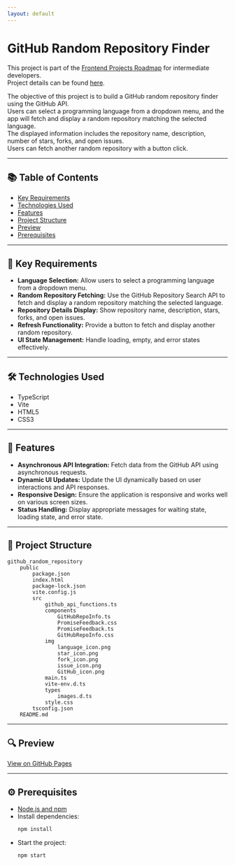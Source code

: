 ```yaml
---
layout: default
---
```

# GitHub Random Repository Finder

This project is part of the [Frontend Projects Roadmap](https://roadmap.sh/frontend/projects) for intermediate developers.  
Project details can be found [here](https://roadmap.sh/projects/github-random-repo).

The objective of this project is to build a GitHub random repository finder using the GitHub API.  
Users can select a programming language from a dropdown menu, and the app will fetch and display a random repository matching the selected language.  
The displayed information includes the repository name, description, number of stars, forks, and open issues.  
Users can fetch another random repository with a button click.

---

## 📚 Table of Contents

- [Key Requirements](#key-requirements)
- [Technologies Used](#technologies-used)
- [Features](#features)
- [Project Structure](#project-structure)
- [Preview](#preview)
- [Prerequisites](#prerequisites)

---

## 🔑 Key Requirements

- **Language Selection:** Allow users to select a programming language from a dropdown menu.
- **Random Repository Fetching:** Use the GitHub Repository Search API to fetch and display a random repository matching the selected language.
- **Repository Details Display:** Show repository name, description, stars, forks, and open issues.
- **Refresh Functionality:** Provide a button to fetch and display another random repository.
- **UI State Management:** Handle loading, empty, and error states effectively.

---

## 🛠️ Technologies Used

- TypeScript
- Vite
- HTML5
- CSS3

---

## 🚀 Features

- **Asynchronous API Integration:** Fetch data from the GitHub API using asynchronous requests.
- **Dynamic UI Updates:** Update the UI dynamically based on user interactions and API responses.
- **Responsive Design:** Ensure the application is responsive and works well on various screen sizes.
- **Status Handling:** Display appropriate messages for waiting state, loading state, and error state.

---

## 📁 Project Structure
<!-- START PROJECT STRUCTURE -->
```
github_random_repository
	public
		package.json
		index.html
		package-lock.json
		vite.config.js
		src
			github_api_functions.ts
			components
				GitHubRepoInfo.ts
				PromiseFeedback.css
				PromiseFeedback.ts
				GitHubRepoInfo.css
			img
				language_icon.png
				star_icon.png
				fork_icon.png
				issue_icon.png
				GitHub_icon.png
			main.ts
			vite-env.d.ts
			types
				images.d.ts
			style.css
		tsconfig.json
	README.md

```
<!-- END PROJECT STRUCTURE -->

---

## 🔍 Preview
<!-- START LINK TO PREVIEW -->
[View on GitHub Pages](https://yourusername.github.io/github_random_repository/public)
<!-- END LINK TO PREVIEW -->

---

## ⚙️ Prerequisites

- [Node.js and npm](https://nodejs.org/)
- Install dependencies:
  ```bash
  npm install
  ```
- Start the project:
  ```bash
  npm start
  ```